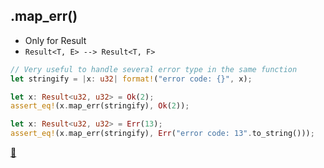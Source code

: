 ## .map_err()

* Only for Result
* `Result<T, E> --> Result<T, F>`

```rust
// Very useful to handle several error type in the same function
let stringify = |x: u32| format!("error code: {}", x);

let x: Result<u32, u32> = Ok(2);
assert_eq!(x.map_err(stringify), Ok(2));

let x: Result<u32, u32> = Err(13);
assert_eq!(x.map_err(stringify), Err("error code: 13".to_string()));
```

[📒](https://doc.rust-lang.org/std/result/enum.Result.html#method.map_err)